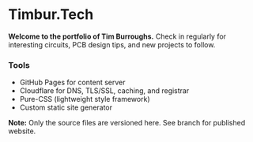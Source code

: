 # Timbur.Tech

**Welcome to the portfolio of Tim Burroughs.**
Check in regularly for interesting circuits, PCB design tips, and new projects to follow.

### Tools
- GitHub Pages for content server
- Cloudflare for DNS, TLS/SSL, caching, and registrar
- Pure-CSS (lightweight style framework)
- Custom static site generator


**Note:** Only the source files are versioned here. See branch for published website.
